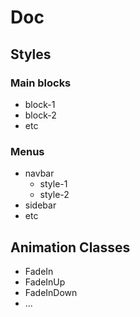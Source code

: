 # Doc

## Styles

### Main blocks
 * block-1
 * block-2
 * etc

### Menus
 * navbar
 	* style-1
 	* style-2
 * sidebar
 * etc

## Animation Classes
 * FadeIn
 * FadeInUp
 * FadeInDown
 * ...